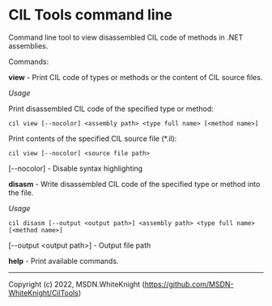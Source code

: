 # CIL Tools command line

Command line tool to view disassembled CIL code of methods in .NET assemblies.

Commands:

**view** - Print CIL code of types or methods or the content of CIL source files.

*Usage*

Print disassembled CIL code of the specified type or method: 

    cil view [--nocolor] <assembly path> <type full name> [<method name>]
    
Print contents of the specified CIL source file (*.il):

    cil view [--nocolor] <source file path>

[--nocolor] - Disable syntax highlighting

**disasm** - Write disassembled CIL code of the specified type or method into the file.

*Usage* 

    cil disasm [--output <output path>] <assembly path> <type full name> [<method name>]

[--output \<output path\>] - Output file path

**help** - Print available commands.

---

Copyright (c) 2022, MSDN.WhiteKnight (<https://github.com/MSDN-WhiteKnight/CilTools>)
